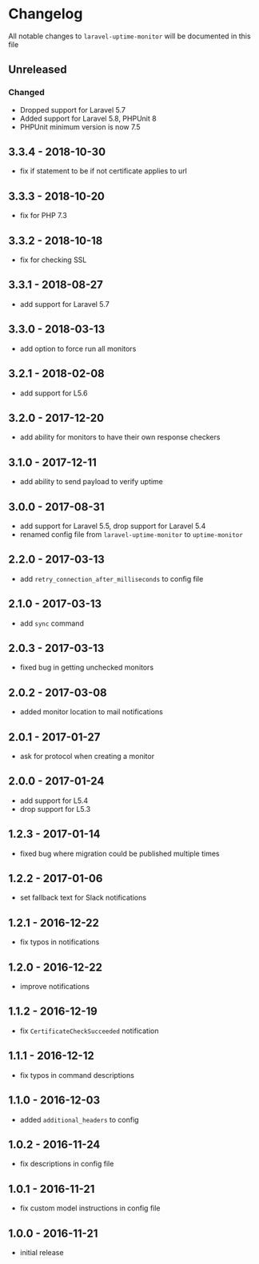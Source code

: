 # Changelog

All notable changes to `laravel-uptime-monitor` will be documented in this file

## Unreleased
### Changed
* Dropped support for Laravel 5.7
* Added support for Laravel 5.8, PHPUnit 8
* PHPUnit minimum version is now 7.5

## 3.3.4 - 2018-10-30

- fix if statement to be if not certificate applies to url

## 3.3.3 - 2018-10-20

- fix for PHP 7.3

## 3.3.2 - 2018-10-18

- fix for checking SSL

## 3.3.1 - 2018-08-27

- add support for Laravel 5.7

## 3.3.0 - 2018-03-13

- add option to force run all monitors

## 3.2.1 - 2018-02-08

- add support for L5.6

## 3.2.0 - 2017-12-20

- add ability for monitors to have their own response checkers

## 3.1.0 - 2017-12-11

- add ability to send payload to verify uptime

## 3.0.0 - 2017-08-31

- add support for Laravel 5.5, drop support for Laravel 5.4
- renamed config file from `laravel-uptime-monitor` to `uptime-monitor`

## 2.2.0 - 2017-03-13

- add `retry_connection_after_milliseconds` to config file

## 2.1.0 - 2017-03-13

- add `sync` command

## 2.0.3 - 2017-03-13

- fixed bug in getting unchecked monitors

## 2.0.2 - 2017-03-08

- added monitor location to mail notifications

## 2.0.1 - 2017-01-27

- ask for protocol when creating a monitor

## 2.0.0 - 2017-01-24

- add support for L5.4
- drop support for L5.3

## 1.2.3 - 2017-01-14

- fixed bug where migration could be published multiple times

## 1.2.2 - 2017-01-06

- set fallback text for Slack notifications

## 1.2.1 - 2016-12-22

- fix typos in notifications

## 1.2.0 - 2016-12-22

- improve notifications

## 1.1.2 - 2016-12-19

- fix `CertificateCheckSucceeded` notification

## 1.1.1 - 2016-12-12

- fix typos in command descriptions

## 1.1.0 - 2016-12-03

- added `additional_headers` to config

## 1.0.2 - 2016-11-24

- fix descriptions in config file

## 1.0.1 - 2016-11-21

- fix custom model instructions in config file

## 1.0.0 - 2016-11-21

- initial release
